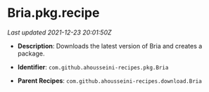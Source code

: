 # Bria.pkg.recipe

_Last updated 2021-12-23 20:01:50Z_

- **Description**: Downloads the latest version of Bria and creates a package.

- **Identifier**: `com.github.ahousseini-recipes.pkg.Bria`

- **Parent Recipes**: `com.github.ahousseini-recipes.download.Bria`
